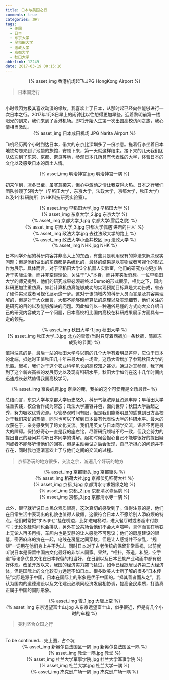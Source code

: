 ```yaml
---
title: 日本与美国之行
comments: true
categories: 游行
tags:
  - 美国
  - 日本
  - 东京大学
  - 早稻田大学
  - 法政大学
  - 京都大学
  - 秋田大学
abbrlink: 12249
date: 2017-03-19 00:15:16
---
```



<center>{% asset_img 香港机场起飞.JPG HongKong Airport %}</center>
<!--more-->

<blockquote class="blockquote-center"> 日本国之行 </blockquote>
<br/>
小时候因为极其喜欢动漫的缘故，我喜欢上了日本，从那时起已经向往能够进行一次日本之行。2017年1月8日早上的闹钟比以往想得更加早些。迎着黎明前第一缕阳光的到来，我们来到了香港机场。即将开始人生第一次出国高校访问之旅，我心情相当激动。
<center>{% asset_img 日本成田机场.JPG Narita Airport %}</center>

飞机经历两个小时到达日本，偌大的东京比深圳多了一份凉意。拖着行李坐着日本地铁匆匆来到了池袋的旅馆，安顿下来，第一天就这样结束。接下来的几天我们团队依次到了东京、京都、奈良等地，参观日本几所具有代表性的大学，体验日本的文化以及感受日本的风土人情。

<center>{% asset_img 明治神宫.jpg 明治神宫一隅 %}</center>

初来乍到，凛冬已至，虽寒意袭来，但心中激动之情让我变得火热。日本之行我们团队参观了5所大学（早稻田大学，东京大学，法政大学，京都大学，秋田大学）以及1个科研院所（NHK科技研究实验室）。

<center>{% asset_img 早稻田大学.jpg 早稻田大学 %}</center>
<center>{% asset_img 东京大学_2.jpg 东京大学 %}</center>
<center>{% asset_img 京都大学_1.jpg 京都大学(雪后之貌) %}</center>
<center>{% asset_img 京都大学_3.jpg 京都大学偶遇‘进击的巨人’ %}</center>
<center>{% asset_img 政法大学.jpg 去往法政大学的路上 %}</center>
<center>{% asset_img 政法大学小金井校区.jpg 法政大学 %}</center>
<center>{% asset_img NHK.jpg NHK %}</center>

日本同学介绍的科研内容并非高大上的东西，有些只是利用现有的算法来解决现实问题；但是他们做出的东西都是系统化的，最终的结果是以实物或者可视化的形式作为展示。具体而言，对于早稻田大学3个机器人实验室，他们的研究方向更加贴近于实际生活，而并非空谈理论，关注于“人”本身，而并非突发奇想。一位早稻田大学的师兄提到，他们的研究成果必须最终以Demo的形式展示，相比之下，国内科研更加注重仿真，如若计算机仿真能够成功的实现预期目标算是大功告成，省去了硬件实现或者可视化展示这一步。这对于该领域内的科研人员而言是及其容易理解的，但是对于大众而言，大都不能够理解算法的原理以及实现细节，他们关注的是研究的目的以及能够解决的问题。因此如何以一种通俗易懂的方式向大众介绍自己的研究内容成为了一个问题，日本高校相比国内高校在科研成果展示方面具有一定的领先。

<center>{% asset_img 秋田大学-1.jpg 秋田大学 %}</center>
<center>{% asset_img 秋田大学_3.jpg 北方的雪景(当时只穿着西裤加一条秋裤，简直冻成狗的节奏) %}</center>

值得注意的是，最后一站的秋田大学与以前的几个大学有着明显差异，它位于日本的北端，抵达时正值秋田几十年来最大的一场雪，这场大雪增加了参观秋田大学的乐趣。起初，我们对于这个农业科学见长的高校知之甚少。通过对其参观，我了解到了这个新兴高校的发展历史以及现有科研水平，秋田大学如何在这十几年时间内迅速成长必然值得我国高校学习。

<center>{% asset_img 奈良的鹿.jpg 奈良的鹿，我拍的这个可爱鹿是全场最佳~ %}</center>

总结而言，东京大学与京都大学历史悠久，科研气氛浓厚且资源丰厚；早稻田大学注重实践，校企合作成为常态；政法大学兼容并包，面向世界；秋田大学后起之秀，努力吸收优秀资源。尽管参观时间有限，但是我们能够明显的感觉到日方高校对于我们来访的热情，同时也可以了解到日本最有代表性大学的科研水平。最大的收获在于，亲身感受到了跨文化交流。我们用英文与日本同学交流，语言不再是最大的障碍。保持好奇心一直是我的座右铭，尽管研究领域不尽一致，但我会努力的提出自己的疑问并聆听日本同学的讲解。起初时候会担心自己不能够很好的提出疑问或者不能够听懂他们的回答，但是主动尝试之后会发现，自己所担心的问题并不存在，同时我也逐渐喜欢上了与他们之间的交流的过程。

> 京都游玩的地方很多，交流之余，游遍几个好玩的地方

<center>{% asset_img 京都街头.jpg 京都街头 %}</center>
<center>{% asset_img 稻荷大社.jpg 京都伏见稻荷大社 %}</center>
<center>{% asset_img 京都_1.jpg 京都清水寺求姻缘之地 %}</center>
<center>{% asset_img 京都_2.jpg 京都清水寺远眺 %}</center>
<center>{% asset_img 京都_3.jpg 京都清水寺一隅 %}</center>


此外，很早就听说日本民众素质很高，这次真切的感受到了。值得注意的是，他们在日常生活中表现出的礼貌也值得人敬佩，这很符合日本人不愿给别人添麻烦的特点。他们时常把“すみませ”挂在嘴边，比如进电梯时，进入餐厅时或者超市付款时；无论多赶时间也会排队，另外在公共场合他们不会大声喧哗，具体而言在地铁上无论人再多再挤，车厢内也是安静的让人感觉不可思议；他们的房屋建设的很低，密密麻麻的挤在一起，电线在房屋之间穿梭，但是让人感觉并不杂乱，“规矩”一词用在他们身上并不为过。同时日本对于古老传统的保留非常重视，以前就听说日本是保留中国古文化最好的非华人国家。果然，“相扑，茶道，和服，空手道”等诸多优良文化在日本保留的相当好，在日剧以及日本民族产业动画中都有很好体现。改革开放以来，我国的经济实力突飞猛进，如今已经跃居世界第二大经济体，但是国际上的文化软实力远远不如日本。很多欧美人士所了解的很多“日本传统”实际是源于中国，日本在国际上的形象是优于中国的。“择其善者而从之”，我认为国内的道德建设以及文化建设必须同经济发展相协调，提高全民素质，打造真正属于中国的国际形象。

<center>{% asset_img 雪_1.jpg 大阪上空 %}</center>
<center>{% asset_img 东京远望富士山.jpg 从东京远望富士山，似乎很近，但是有几个小时的车程 %}</center>


<blockquote class="blockquote-center"> 美利坚合众国之行 </blockquote>
<br/>
To be continued...
先上图，占个坑
<center>{% asset_img 新奥尔良法国区一隅.jpg 新奥尔良法国区一隅 %}</center>
<center>{% asset_img 教堂一隅.jpg 教堂 %}</center>
<center>{% asset_img 杜兰大学军事学院.jpg 杜兰大学军事学院 %}</center>
<center>{% asset_img 杜兰大学.jpg 杜兰大学一隅 %}</center>
<center>{% asset_img 杰克逊广场一隅.jpg 杰克逊广场一隅 %}</center>
